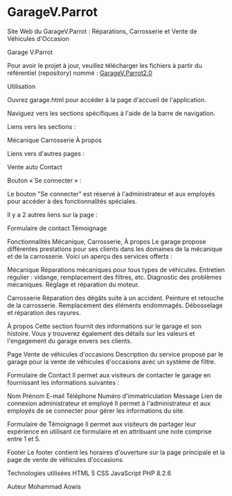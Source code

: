 # GarageV.Parrot
Site Web du GarageV.Parrot : Réparations, Carrosserie et Vente de Véhicules d'Occasion

Garage V.Parrot

Pour avoir le projet à jour, veuillez télécharger les fichiers à partir du référentiel (repository) nommé : [GarageV.Parrot2.0](https://github.com/ovis02/GarageV.Parrot2.0.git)


Utilisation


Ouvrez garage.html pour accéder à la page d'accueil de l'application.

Naviguez vers les sections spécifiques à l'aide de la barre de navigation.

Liens vers les sections :

Mécanique
Carrosserie
À propos

Liens vers d'autres pages :

Vente auto
Contact

Bouton « Se connecter » :

Le bouton "Se connecter" est réservé à l'administrateur et aux employés pour accéder à des fonctionnalités spéciales.

Il y a 2 autres liens sur la page :

Formulaire de contact
Témoignage


Fonctionnalités
Mécanique, Carrosserie, À propos
Le garage propose différentes prestations pour ses clients dans les domaines de la mécanique et de la carrosserie. Voici un aperçu des services offerts :

Mécanique
Réparations mécaniques pour tous types de véhicules.
Entretien régulier : vidange, remplacement des filtres, etc.
Diagnostic des problèmes mécaniques.
Réglage et réparation du moteur.

Carrosserie
Réparation des dégâts suite à un accident.
Peinture et retouche de la carrosserie.
Remplacement des éléments endommagés.
Débosselage et réparation des rayures.

À propos
Cette section fournit des informations sur le garage et son histoire. Vous y trouverez également des détails sur les valeurs et l'engagement du garage envers ses clients.

Page Vente de véhicules d'occasions
Description du service proposé par le garage pour la vente de véhicules d'occasions avec un système de filtre.


Formulaire de Contact
Il permet aux visiteurs de contacter le garage en fournissant les informations suivantes :

Nom
Prénom
E-mail
Téléphone
Numéro d'immatriculation
Message
Lien de connexion administrateur et employé
Il permet à l'administrateur et aux employés de se connecter pour gérer les informations du site.


Formulaire de Témoignage
Il permet aux visiteurs de partager leur expérience en utilisant ce formulaire et en attribuant une note comprise entre 1 et 5.

Footer
Le footer contient les horaires d'ouverture sur la page principale et la page de vente de véhicules d'occasions.

Technologies utilisées
HTML 5
CSS
JavaScript
PHP 8.2.6

Auteur
Mohammad Aowis
